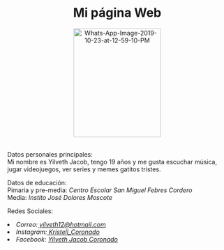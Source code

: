 <html>
<body>
<h1 align="center">Mi página Web</h1>
<p align="center"><a href="https://ibb.co/d7xSJPb"><img src="https://i.ibb.co/jHsdZyV/Whats-App-Image-2019-10-23-at-12-59-10-PM.jpg" alt="Whats-App-Image-2019-10-23-at-12-59-10-PM" border="0"width="200" height="250"> </a></p>
<p><br>Datos personales principales:
<br>Mi nombre es Yilveth Jacob, tengo 19 años y me gusta escuchar música, jugar videojuegos, ver series y memes gatitos tristes.</p>
<P>Datos de educación:
  <br>Pimaria y pre-media: <i>Centro Escolar San Miguel Febres Cordero</i>
  <br>Media: <i>Instito José Dolores Moscote</i></p>
<p>Redes Sociales:
<address>
<li>Correo:<a href="mailto:yilveth12@hotmail.com"> yilveth12@hotmail.com</a> 
</li>
<li>Instagram:<a href="https://www.instagram.com/kristell_coronado/"> Kristell_Coronado</a></li>
<li>Facebook: <a href="https://www.facebook.com/yilveth.jacobcoronado?ref=bookmarks"> Yilveth Jacob Coronado</a></li>

</address>
</body>
</html>
